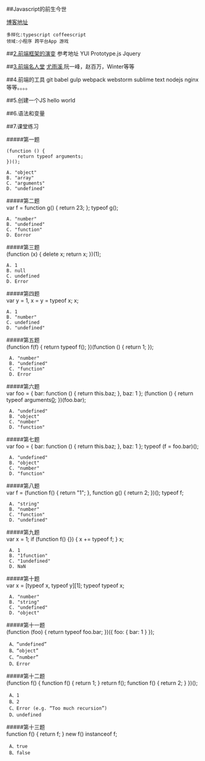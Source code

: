##Javascript的前生今世


[博客地址](http://blog.csdn.net/lisiur/article/details/52087093)

    多样化:typescript coffeescript
    领域:小程序 跨平台App 游戏


##[2.前端框架的演变](https://github.com/ruanyf/jstraining/blob/master/docs/history.md)
参考地址
    YUI Prototype.js Jquery
    

##[3.前端名人堂](http://code.csdn.net/news/2820990)
    [尤雨溪](https://github.com/yyx990803),阮一峰，赵百万，Winter等等
    
    
##4.前端的工具
    git babel  gulp  webpack  webstorm sublime text nodejs nginx等等。。。。
    


##5.创建一个JS
    hello world
    

##6.语法和变量


##7.课堂练习


#####第一题
    
    (function () {  
        return typeof arguments;  
    })();  
    
    A. "object"
    B. "array"
    C. "arguments"
    D. "undefined"
#####第二题    
    var f = function g() {
        return 23;
    };
    typeof g();
    
    A. "number"
    B. "undefined"
    C. "function"
    D. Eorror
    
#####第三题    
    (function (x) {
            delete x;
           return x;
    })(1);
    
    A. 1
    B. null
    C. undefined
    D. Error
    
#####第四题     
    var y = 1,
        x = y = typeof x;
    x;
    
    A. 1
    B. "number"
    C. undefined
    D. "undefined"
     
     
     
#####第五题    
     (function f(f) {
         return typeof f();
     })(function () {
         return 1;
     });
     
     A. "number"
     B. "undefined"
     C. "function"
     D. Error
     
     
#####第六题     
     var foo = {
         bar: function () {
             return this.baz;
         },
         baz: 1
     };
     (function () {
         return typeof arguments[0]();
     })(foo.bar);
     
     A. "undefined"
     B. "object"
     C. "number"
     D. "function"
     
     
     
#####第七题      
     var foo = {
         bar: function () {
                return this.baz;
         },
         baz: 1
     };
     typeof (f = foo.bar)();
     
     A. "undefined"
     B. "object"
     C. "number"
     D. "function"
     
#####第八题     
     var f = (function f() {
         return "1";
     }, function g() {
         return 2;
     })();
     typeof f;
     
     A. "string"
     B. "number"
     C. "function"
     D. "undefined"
     
     
#####第九题     
     var x = 1;
     if (function f() {}) {
         x += typeof f;
     }
     x;
     
     A. 1
     B. "1function"
     C. "1undefined"
     D. NaN
     
     
#####第十题     
     var x = [typeof x, typeof y][1];
     typeof typeof x;
     
     A. "number"
     B. "string"
     C. "undefined"
     D. "object"
     
     
#####第十一题     
     (function (foo) {
         return typeof foo.bar;
     })({
         foo: {
             bar: 1
         }
     });
     
     A、“undefined” 
     B、“object” 
     C、“number” 
     D、Error
     
#####第十二题     
     (function f() {
         function f() {
             return 1;
         }
         return f();
         function f() {
             return 2;
         }
     })();
     
     A、1 
     B、2 
     C、Error (e.g. “Too much recursion”) 
     D、undefined
     
#####第十三题     
     function f() {
         return f;
     }
     new f() instanceof f;
     
     A、true 
     B、false
     
     